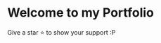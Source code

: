 <h1>
    Welcome to my Portfolio
</h1>


Give a star ⭐ to show your support :P

<!-- ALL-CONTRIBUTORS-LIST:START - Do not remove or modify this section -->
<!-- prettier-ignore-start -->
<!-- markdownlint-disable -->


<!-- markdownlint-restore -->
<!-- prettier-ignore-end -->

<!-- ALL-CONTRIBUTORS-LIST:END -->
